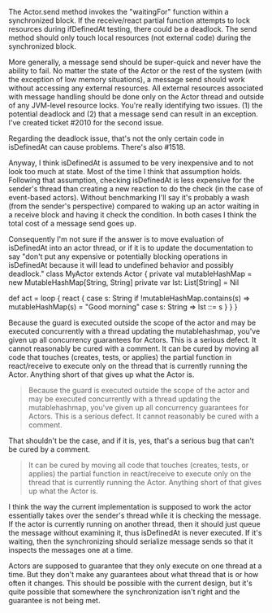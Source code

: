 The Actor.send method invokes the "waitingFor" function within a synchronized block.  If the receive/react partial function attempts to lock resources during ifDefinedAt testing, there could be a deadlock.  The send method should only touch local resources (not external code) during the synchronized block.

More generally, a message send should be super-quick and never have the ability to fail.  No matter the state of the Actor or the rest of the system (with the exception of low memory situations), a message send should work without accessing any external resources.  All external resources associated with message handling should be done only on the Actor thread and outside of any JVM-level resource locks.
You're really identifying two issues.  (1) the potential deadlock and (2) that a message send can result in an exception.  I've created ticket #2010 for the second issue.

Regarding the deadlock issue, that's not the only certain code in isDefinedAt can cause problems.  There's also #1518.

Anyway, I think isDefinedAt is assumed to be very inexpensive and to not look too much at state.  Most of the time I think that assumption holds.  Following that assumption, checking isDefinedAt is less expensive for the sender's thread than creating a new reaction to do the check (in the case of event-based actors).  Without benchmarking I'll say it's probably a wash (from the sender's perspective) compared to waking up an actor waiting in a receive block and having it check the condition.  In both cases I think the total cost of a message send goes up.

Consequently I'm not sure if the answer is to move evaluation of isDefinedAt into an actor thread, or if it is to update the documentation to say "don't put any expensive or potentially blocking operations in isDefinedAt because it will lead to undefined behavior and possibly deadlock." 
class MyActor extends Actor {
  private val mutableHashMap = new MutableHashMap[String, String]
  private var lst: List[String] = Nil

  def act = loop {
    react {
      case s: String if !mutableHashMap.contains(s) => mutableHashMap(s) = "Good morning"
      case s: String => lst ::= s
    }
  }
}

Because the guard is executed outside the scope of the actor and may be executed concurrently with a thread updating the mutablehashmap, you've given up all concurrency guarantees for Actors.  This is a serious defect.  It cannot reasonably be cured with a comment.  It can be cured by moving all code that touches (creates, tests, or applies) the partial function in react/receive to execute only on the thread that is currently running the Actor.  Anything short of that gives up what the Actor is.
> Because the guard is executed outside the scope of the actor and may be executed concurrently with a thread updating the mutablehashmap, you've given up all concurrency guarantees for Actors.  This is a serious defect.  It cannot reasonably be cured with a comment.

That shouldn't be the case, and if it is, yes, that's a serious bug that can't be cured by a comment.

>   It can be cured by moving all code that touches (creates, tests, or applies) the partial function in react/receive to execute only on the thread that is currently running the Actor.  Anything short of that gives up what the Actor is.

I think the way the current implementation is supposed to work the actor essentially takes over the sender's thread while it is checking the message.  If the actor is currently running on another thread, then it should just queue the message without examining it, thus isDefinedAt is never executed.  If it's waiting, then the synchronizing should serialize message sends so that it inspects the messages one at a time.

Actors are supposed to guarantee that they only execute on one thread at a time.  But they don't make any guarantees about what thread that is or how often it changes.  This should be possible with the current design, but it's quite possible that somewhere the synchronization isn't right and the guarantee is not being met.
